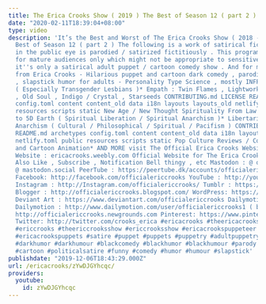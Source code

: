 ```yaml
---
title: The Erica Crooks Show ( 2019 ) The Best of Season 12 ( part 2 )
date: "2020-02-11T18:39:04+08:00"
type: video
description: 'It’s the Best and Worst of The Erica Crooks Show ( 2018 - 2019 ) The
  Best of Season 12 ( part 2 ) The following is a work of satirical fiction . Anyone
  in the public eye is parodied / satirized fictitiously . This program is intended
  for mature audiences only which might not be appropriate to sensitive viewers. Besides,
  it''s only a satirical adult puppet / cartoon comedy show . And for more content
  from Erica Crooks - Hilarious puppet and cartoon dark comedy , parodies , satire
  , slapstick humor for adults - Personality Type Science , mostly INFP* LGBTQ+ activism
  ( Especially Transgender Lesbians )* Empath : Twin Flames , Lightworker , Heyoka
  , Old Soul , Indigo / Crystal , Starseeds CONTRIBUTING.md LICENSE README.md archetypes
  config.toml content content_old data i18n layouts layouts_old netlify.toml public
  resources scripts static New Age / New Thought Spirituality From Law of Attraction
  to 5D Earth ( Spiritual Liberation / Spiritual Anarchism )* Libertarian Socialist
  Anarchism ( Cultural / Philosophical / Spiritual / Pacifism ) CONTRIBUTING.md LICENSE
  README.md archetypes config.toml content content_old data i18n layouts layouts_old
  netlify.toml public resources scripts static Pop Culture Reviews / Comic Con / Puppets
  and Cartoon Animation* AND MORE visit The Official Erica Crooks Websites : Personal
  Website : ericacrooks.weebly.com Official Website for The Erica Crooks Show : officialericcrooks.weebly.com
  Also Like , Subscribe , Notification Bell thingy , etc Mastodon : @ officialericcrooks
  @ mastodon.social PeerTube : https://peertube.dk/accounts/officialericcrooks/video-channels
  Facebook: http://facebook.com/officialericcrooks YouTube : http://youtube.com/user/officialericcrooks
  Instagram : http://Instagram.com/officialericcrooks/ Tumblr : https://officialericcrooks.tumblr.com/
  Blogger : http://officialericcrooks.blogspot.com/ WordPress: https://officialericcrooks.wordpress.com
  Deviant Art : https://www.deviantart.com/officialericcrooks Dailymotion : http://www.dailymotion.com/user/officialericcrooks
  Dailymotion : http://www.dailymotion.com/user/officialericcrooks1 ( backup ) Newgrounds:
  http://officialericcrooks.newgrounds.com Pinterest: https://www.pinterest.com/officialec1/
  Twitter: http://twitter.com/crooks_erica #ericacrooks #theericacrooksshow #ericacrooksshow
  #ericcrooks #theericcrooksshow #ericcrooksshow #ericacrookspuppeteer #ericacrookspuppet
  #ericacrookspuppets #satire #puppet #puppets #puppetry #adultpuppetry #darkcomedy
  #darkhumor #darkhumour #blackcomedy #blackhumor #blackhumour #parody #parodies #cartoons
  #cartoon #politicalsatire #funny #comedy #humor #humour #slapstick'
publishdate: "2019-12-06T18:43:29.000Z"
url: /ericacrooks/zYwDJGYhcqc/
providers:
  youtube:
    id: zYwDJGYhcqc
---
```


